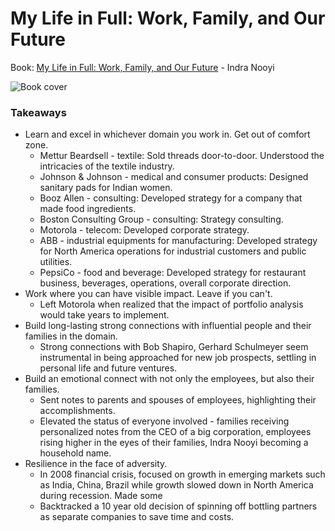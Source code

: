 # My Life in Full: Work, Family, and Our Future

Book: [My Life in Full: Work, Family, and Our Future](https://www.goodreads.com/book/show/57499853-my-life-in-full) - Indra Nooyi

![Book cover](https://m.media-amazon.com/images/I/81by52snSjL._AC_UY218_.jpg)

### Takeaways

* Learn and excel in whichever domain you work in. Get out of comfort zone.
  * Mettur Beardsell - textile: Sold threads door-to-door. Understood the intricacies of the textile industry.
  * Johnson & Johnson - medical and consumer products: Designed sanitary pads for Indian women.
  * Booz Allen - consulting: Developed strategy for a company that made food ingredients.
  * Boston Consulting Group - consulting: Strategy consulting.
  * Motorola - telecom: Developed corporate strategy.
  * ABB - industrial equipments for manufacturing: Developed strategy for North America operations for industrial customers and public utilities.
  * PepsiCo - food and beverage: Developed strategy for restaurant business, beverages, operations, overall corporate direction.
* Work where you can have visible impact. Leave if you can't.
  * Left Motorola when realized that the impact of portfolio analysis would take years to implement.
* Build long-lasting strong connections with influential people and their families in the domain.
  * Strong connections with Bob Shapiro, Gerhard Schulmeyer seem instrumental in being approached for new job prospects, settling in personal life and future ventures.
* Build an emotional connect with not only the employees, but also their families.
  * Sent notes to parents and spouses of employees, highlighting their accomplishments.
  * Elevated the status of everyone involved - families receiving personalized notes from the CEO of a big corporation, employees rising higher in the eyes of their families, Indra Nooyi becoming a household name.
* Resilience in the face of adversity.
  * In 2008 financial crisis, focused on growth in emerging markets such as India, China, Brazil while growth slowed down in North America during recession. Made some
  * Backtracked a 10 year old decision of spinning off bottling partners as separate companies to save time and costs.
